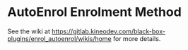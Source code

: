 # AutoEnrol Enrolment Method 

See the wiki at https://gitlab.kineodev.com/black-box-plugins/enrol_autoenrol/wikis/home for more details.